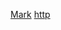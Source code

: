 [Mark](https://es.wikipedia.org/wiki/Marico)
[http](https://nodejs.org/api/http.html#http_http_get_optiojns_calback)